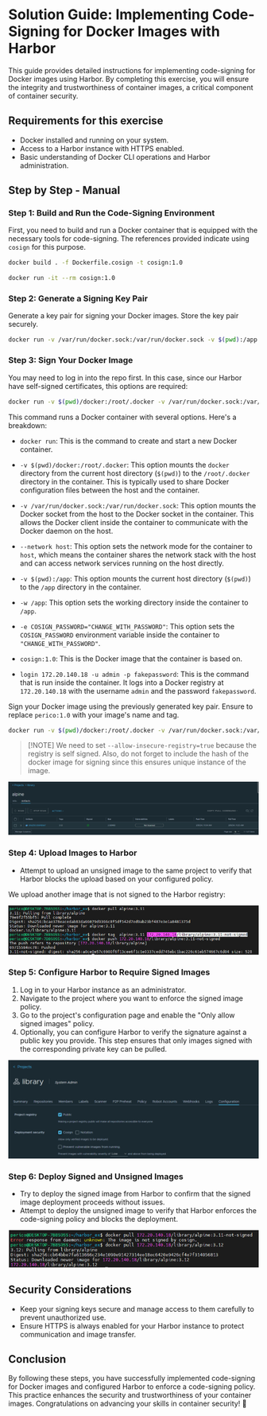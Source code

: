 # Solution Guide: Implementing Code-Signing for Docker Images with Harbor

This guide provides detailed instructions for implementing code-signing for Docker images using Harbor. By completing this exercise, you will ensure the integrity and trustworthiness of container images, a critical component of container security.

## Requirements for this exercise

- Docker installed and running on your system.
- Access to a Harbor instance with HTTPS enabled.
- Basic understanding of Docker CLI operations and Harbor administration.

## Step by Step - Manual

### Step 1: Build and Run the Code-Signing Environment

First, you need to build and run a Docker container that is equipped with the necessary tools for code-signing. The references provided indicate using `cosign` for this purpose.

```bash
docker build . -f Dockerfile.cosign -t cosign:1.0
```

```bash
docker run -it --rm cosign:1.0
```

### Step 2: Generate a Signing Key Pair

Generate a key pair for signing your Docker images. Store the key pair securely.

```bash
docker run -v /var/run/docker.sock:/var/run/docker.sock -v $(pwd):/app -w /app -e COSIGN_PASSWORD="CHANGE_WITH_PASSWORD" --user $(id -u):$(id -g) cosign:1.0 generate-key-pair
```

### Step 3: Sign Your Docker Image

You may need to log in into the repo first. In this case, since our Harbor have self-signed certificates, this options are required:

```bash
docker run -v $(pwd)/docker:/root/.docker -v /var/run/docker.sock:/var/run/docker.sock --network host -v $(pwd):/app -w /app -e COSIGN_PASSWORD="CHANGE_WITH_PASSWORD"  cosign:1.0 login 172.20.140.18 -u admin -p fakepassword
```

This command runs a Docker container with several options. Here's a breakdown:

- `docker run`: This is the command to create and start a new Docker container.

- `-v $(pwd)/docker:/root/.docker`: This option mounts the `docker` directory from the current host directory (`$(pwd)`) to the `/root/.docker` directory in the container. This is typically used to share Docker configuration files between the host and the container.

- `-v /var/run/docker.sock:/var/run/docker.sock`: This option mounts the Docker socket from the host to the Docker socket in the container. This allows the Docker client inside the container to communicate with the Docker daemon on the host.

- `--network host`: This option sets the network mode for the container to `host`, which means the container shares the network stack with the host and can access network services running on the host directly.

- `-v $(pwd):/app`: This option mounts the current host directory (`$(pwd)`) to the `/app` directory in the container.

- `-w /app`: This option sets the working directory inside the container to `/app`.

- `-e COSIGN_PASSWORD="CHANGE_WITH_PASSWORD"`: This option sets the `COSIGN_PASSWORD` environment variable inside the container to `"CHANGE_WITH_PASSWORD"`.

- `cosign:1.0`: This is the Docker image that the container is based on.

- `login 172.20.140.18 -u admin -p fakepassword`: This is the command that is run inside the container. It logs into a Docker registry at `172.20.140.18` with the username `admin` and the password `fakepassword`.

Sign your Docker image using the previously generated key pair. Ensure to replace `perico:1.0` with your image's name and tag.

```bash
docker run -v $(pwd)/docker:/root/.docker -v /var/run/docker.sock:/var/run/docker.sock --network host -v $(pwd):/app -w /app -e COSIGN_PASSWORD="CHANGE_WITH_PASSWORD"  cosign:1.0 sign --key cosign.key  --allow-insecure-registry=true 172.20.140.18/library/alpine@sha256:cb64bbe7fa613666c234e1090e91427314ee18ec6420e9426cf4e7f314056813
```

> \[!NOTE\]
> We need to set `--allow-insecure-registry=true` because the registry is self signed. Also, do not forget to include the hash of the docker image for signing since this ensures unique instance of the image.

![Harbor signed](../img/harbor-signed.png)

### Step 4: Upload Images to Harbor

- Attempt to upload an unsigned image to the same project to verify that Harbor blocks the upload based on your configured policy.

We upload another image that is not signed to the Harbor registry:

![Other image not signed](../img/upload-other.png)

### Step 5: Configure Harbor to Require Signed Images

1. Log in to your Harbor instance as an administrator.
2. Navigate to the project where you want to enforce the signed image policy.
3. Go to the project's configuration page and enable the "Only allow signed images" policy.
4. Optionally, you can configure Harbor to verify the signature against a public key you provide. This step ensures that only images signed with the corresponding private key can be pulled.

![Harbor Configuration](../img/force-signed-images.png)

### Step 6: Deploy Signed and Unsigned Images

- Try to deploy the signed image from Harbor to confirm that the signed image deployment proceeds without issues.
- Attempt to deploy the unsigned image to verify that Harbor enforces the code-signing policy and blocks the deployment.

![Pull both](../img/pull-both.png)

## Security Considerations

- Keep your signing keys secure and manage access to them carefully to prevent unauthorized use.
- Ensure HTTPS is always enabled for your Harbor instance to protect communication and image transfer.

## Conclusion

By following these steps, you have successfully implemented code-signing for Docker images and configured Harbor to enforce a code-signing policy. This practice enhances the security and trustworthiness of your container images. Congratulations on advancing your skills in container security! 🚀
